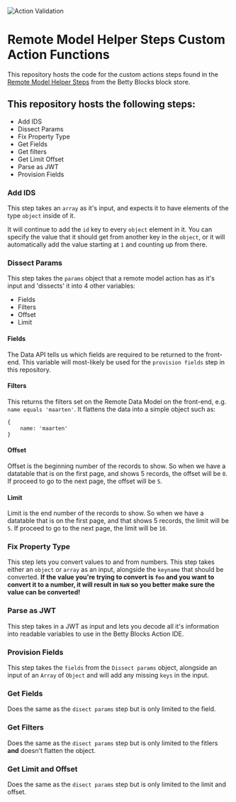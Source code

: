 ![Action Validation](https://github.com/betty-services/Remote-Model-Helper-Steps-Custom-Action-Functions/actions/workflows/main.yml/badge.svg?event=push)

# Remote Model Helper Steps Custom Action Functions

This repository hosts the code for the custom actions steps found in the [Remote Model Helper Steps](https://my.bettyblocks.com/block-store/blockId/) from the Betty Blocks block store.

## This repository hosts the following steps:

- Add IDS
- Dissect Params
- Fix Property Type
- Get Fields
- Get filters
- Get Limit Offset
- Parse as JWT
- Provision Fields

### Add IDS

This step takes an `array` as it's input, and expects it to have elements of the type `object` inside of it.

It will continue to add the `id` key to every `object` element in it. You can specify the value that it should get from another key in the `object`, or it will automatically add the value starting at `1` and counting up from there.

### Dissect Params

This step takes the `params` object that a remote model action has as it's input and 'dissects' it into 4 other variables:

- Fields
- Filters
- Offset
- Limit

#### Fields

The Data API tells us which fields are required to be returned to the front-end. This variable will most-likely be used for the `provision fields` step in this repository.

#### Filters

This returns the filters set on the Remote Data Model on the front-end, e.g. `name equals 'maarten'`. It flattens the data into a simple object such as:

```
{
    name: 'maarten'
}
```

#### Offset

Offset is the beginning number of the records to show.
So when we have a datatable that is on the first page, and shows 5 records, the offset will be `0`. If proceed to go to the next page, the offset will be `5`.

#### Limit

Limit is the end number of the records to show.
So when we have a datatable that is on the first page, and that shows 5 records, the limit will be `5`. If proceed to go to the next page, the limit will be `10`.

### Fix Property Type

This step lets you convert values to and from numbers.
This step takes either an `object` or `array` as an input, alongside the `keyname` that should be converted.
**If the value you're trying to convert is `foo` and you want to convert it to a number, it will result in `NaN` so you better make sure the value can be converted!**

### Parse as JWT

This step takes in a JWT as input and lets you decode all it's information into readable variables to use in the Betty Blocks Action IDE.

### Provision Fields

This step takes the `fields` from the `Dissect params` object, alongside an input of an `Array` of `Object` and will add any missing `keys` in the input.

### Get Fields

Does the same as the `disect params` step but is only limited to the field.

### Get Filters

Does the same as the `disect params` step but is only limited to the fitlers **and** doesn't flatten the object.

### Get Limit and Offset

Does the same as the `disect params` step but is only limited to the limit and offset.
